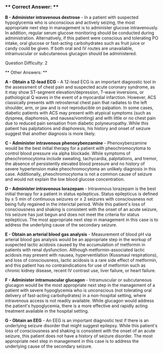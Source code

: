 ### ** Correct Answer: **

**B - Administer intravenous dextrose** - In a patient with suspected hypoglycemia who is unconscious and actively seizing, the most appropriate next step in management is to administer glucose intravenously. In addition, regular serum glucose monitoring should be conducted during administration. Alternatively, if this patient were conscious and tolerating PO intake, oral glucose or fast-acting carbohydrates such as fruit juice or candy could be given. If both oral and IV routes are unavailable, intramuscular or subcutaneous glucagon should be administered.

Question Difficulty: 2

** Other Answers: **

**A - Obtain a 12-lead ECG** - A 12-lead ECG is an important diagnostic tool in the assessment of chest pain and suspected acute coronary syndrome, as it may show ST-segment elevation/depression, T-wave inversions, or pathological Q waves in the event of a myocardial infarction. However, ACS classically presents with retrosternal chest pain that radiates to the left shoulder, arm, or jaw and is not reproducible on palpation. In some cases, diabetic patients with ACS may present with atypical symptoms (such as dyspnea, diaphoresis, and nausea/vomiting) and with little or no chest pain due to reduced pain sensation from diabetic polyneuropathy. While this patient has palpitations and diaphoresis, his history and onset of seizure suggest that another diagnosis is more likely.

**C - Administer intravenous phenoxybenzamine** - Phenoxybenzamine would be the best initial therapy for a patient with pheochromocytoma to control blood pressure via alpha blockade. While symptoms of pheochromocytoma include sweating, tachycardia, palpitations, and tremor, the absence of persistently elevated blood pressure and no history of severe hypertension make pheochromocytoma an unlikely diagnosis in this case. Additionally, pheochromocytoma is not a common cause of seizure and would not explain the low blood glucose concentration.

**D - Administer intravenous lorazepam** - Intravenous lorazepam is the best initial therapy for a patient in status epilepticus. Status epilepticus is defined by ≥ 5 min of continuous seizures or ≥ 2 seizures with consciousness not being fully regained in the interictal period. While this patient's loss of consciousness and shaking is consistent with the onset of an acute seizure, his seizure has just begun and does not meet the criteria for status epilepticus. The most appropriate next step in management in this case is to address the underlying cause of the secondary seizure.

**E - Obtain an arterial blood gas analysis** - Measurement of blood pH via arterial blood gas analysis would be an appropriate step in the workup of suspected lactic acidosis caused by the accumulation of metformin in patients with renal dysfunction. Although metformin-associated lactic acidosis may present with nausea, hyperventilation (Kussmaul respirations), and loss of consciousness, lactic acidosis is a rare side effect of metformin, and this patient has no contraindications for use of metformin such as chronic kidney disease, recent IV contrast use, liver failure, or heart failure.

**F - Administer intramuscular glucagon** - Intramuscular or subcutaneous glucagon would be the most appropriate next step in the management of a patient with severe hypoglycemia who is unconscious (not tolerating oral delivery of fast-acting carbohydrates) in a non-hospital setting, where intravenous access is not readily available. While glucagon would address the patient's hypoglycemia, there is a more effective and rapidly acting treatment available in the hospital setting.

**G - Obtain an EEG** - An EEG is an important diagnostic test if there is an underlying seizure disorder that might suggest epilepsy. While this patient's loss of consciousness and shaking is consistent with the onset of an acute seizure, this patient does not have a history of seizure disorder. The most appropriate next step in management in this case is to address the underlying cause of the secondary seizure.

